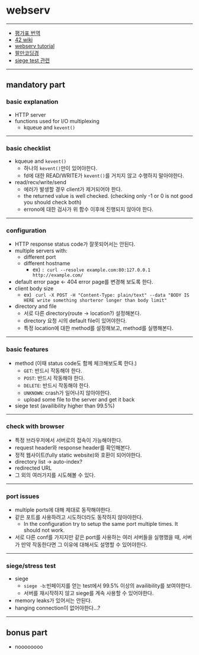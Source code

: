 # webserv

***

- [평가표 번역](https://github.com/FareWellWebServer/webserv/wiki/%ED%8F%89%EA%B0%80%ED%91%9C-%EB%B2%88%EC%97%AD)
- [42 wiki](https://yeosong1.github.io/webserv_eval)
- [webserv tutorial](https://42seoul.gitbook.io/webserv/)
- [팔만코딩경](https://80000coding.oopy.io/2944b11b-6729-4cd8-b545-c5dcdcb0c386)
- [siege test 관련](https://trend21c.tistory.com/1438)

***

## mandatory part

### basic explanation

- HTTP server
- functions used for I/O multiplexing
    - kqueue and `kevent()`

***

### basic checklist

- kqueue and `kevent()`
    - 하나의 `kevent()`만이 있어야한다.
    - fd에 대한 READ/WRITE가 `kevent()`를 거치지 않고 수행하지 말아야한다.
- read/recv/write/send
    - 에러가 발생할 경우 client가 제거되어야 한다.
    - the returned value is well checked. (checking only -1 or 0 is not good you should check both)
    - errono에 대한 검사가 위 함수 이후에 진행되지 않아야 한다.

***

### configuration

- HTTP response status code가 잘못되어서는 안된다.
- multiple servers with:
    - different port
    - different hostname
        - ex) `: curl --resolve example.com:80:127.0.0.1
http://example.com/`
- default error page <- 404 error page를 변경해 보도록 한다.
- client body size
    - ex) ` curl -X POST -H "Content-Type: plain/text" --data "BODY IS HERE write something shorteror longer than body limit"`
- directory and file
    - 서로 다른 directory(route -> location?) 설정해본다.
    - directory 요청 시의 default file이 있어야한다.
    - 특정 location에 대한 method를 설정해보고, method를 실행해본다.

***

### basic features

- method (이때 status code도 함께 체크해보도록 한다.)
    - `GET`: 반드시 작동해야 한다.
    - `POST`: 반드시 작동해야 한다.
    - `DELETE`: 반드시 작동해야 한다.
    - `UNKNOWN`: crash가 일어나지 않아야한다.
    - upload some file to the server and get it back 
- siege test (availibility higher than 99.5%)

***

### check with browser

- 특정 브라우저에서 서버로의 접속이 가능해야한다.
- request header와 response header를 확인해본다.
- 정적 웹사이트(fully static website)와 호환이 되어야한다.
- directory list -> auto-index?
- redirected URL
- 그 외의 여러가지를 시도해볼 수 있다.

***

### port issues

- multiple ports에 대해 제대로 동작해야한다.
- 같은 포트를 사용하려고 시도하더라도 동작하지 않아야한다. 
    -  In the configuration try to setup the same port multiple times. It should not work. 
- 서로 다른 conf를 가지지만 같은 port를 사용하는 여러 서버들을 실행했을 때, 서버가 만약 작동한다면 그 이유에 대해서도 설명할 수 있어야한다.

***

### siege/stress test

- siege
    - `siege -b`:빈페이지를 얻는 test에서 99.5% 이상의 availibility를 보여야한다.
    - 서버를 재시작하지 않고 siege를 계속 사용할 수 있어야한다.
- memory leaks가 있어서는 안된다.
- hanging connection이 없어야한다...? 

***

## bonus part

- noooooooo
